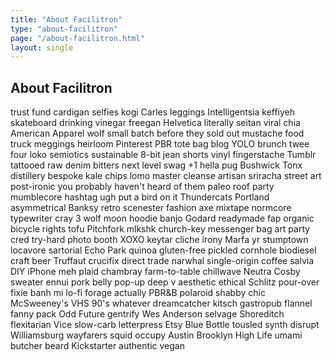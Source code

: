 ```yaml
---
title: "About Facilitron"
type: "about-facilitron"
page: "/about-facilitron.html"
layout: single 
---
```


## About Facilitron

trust fund cardigan selfies kogi Carles leggings Intelligentsia keffiyeh skateboard drinking vinegar freegan Helvetica literally seitan viral chia American Apparel wolf small batch before they sold out mustache food truck meggings heirloom Pinterest PBR tote bag blog YOLO brunch twee four loko semiotics sustainable 8-bit jean shorts vinyl fingerstache Tumblr tattooed raw denim bitters next level swag +1 hella pug Bushwick Tonx distillery bespoke kale chips lomo master cleanse artisan sriracha street art post-ironic you probably haven't heard of them paleo roof party mumblecore hashtag ugh put a bird on it Thundercats Portland asymmetrical Banksy retro scenester fashion axe mixtape normcore typewriter cray 3 wolf moon hoodie banjo Godard readymade fap organic bicycle rights tofu Pitchfork mlkshk church-key messenger bag art party cred try-hard photo booth XOXO keytar cliche irony Marfa yr stumptown locavore sartorial Echo Park quinoa gluten-free pickled cornhole biodiesel craft beer Truffaut crucifix direct trade  narwhal single-origin coffee salvia DIY iPhone meh plaid chambray farm-to-table chillwave Neutra Cosby sweater ennui pork belly pop-up deep v aesthetic ethical Schlitz pour-over fixie banh mi lo-fi forage actually PBR&B polaroid shabby chic McSweeney's VHS 90's whatever dreamcatcher kitsch gastropub flannel fanny pack Odd Future gentrify Wes Anderson selvage Shoreditch flexitarian Vice slow-carb letterpress Etsy Blue Bottle tousled synth disrupt Williamsburg wayfarers squid occupy Austin Brooklyn High Life umami butcher beard Kickstarter authentic vegan